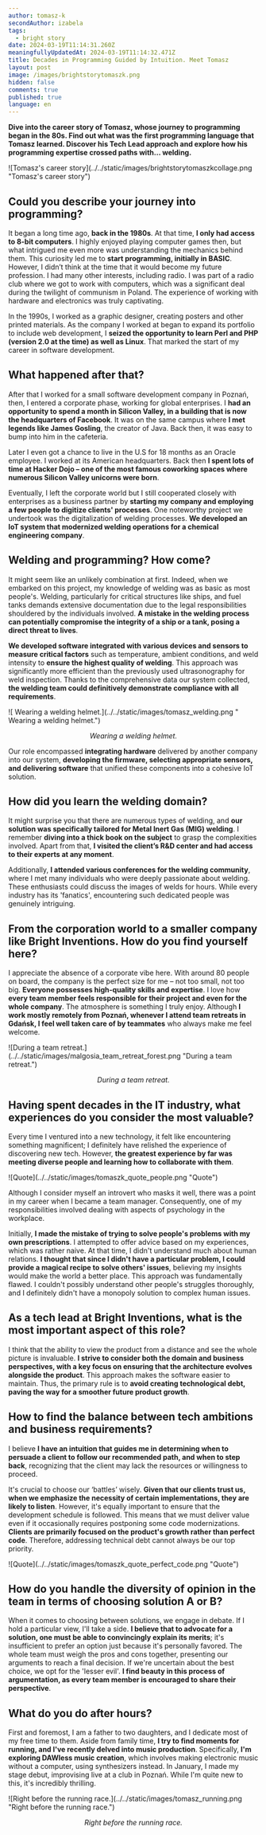 ```yaml
---
author: tomasz-k
secondAuthor: izabela
tags:
  - bright story
date: 2024-03-19T11:14:31.260Z
meaningfullyUpdatedAt: 2024-03-19T11:14:32.471Z
title: Decades in Programming Guided by Intuition. Meet Tomasz
layout: post
image: /images/brightstorytomaszk.png
hidden: false
comments: true
published: true
language: en
---
```

**Dive into the career story of Tomasz, whose journey to programming began in the 80s. Find out what was the first programming language that Tomasz learned. Discover his Tech Lead approach and explore how his programming expertise crossed paths with… welding.**

<div className="image">![Tomasz's career story](../../static/images/brightstorytomaszkcollage.png "Tomasz's career story")</div>

## Could you describe your journey into programming?

It began a long time ago, **back in the 1980s**. At that time, **I only had access to 8-bit computers**. I highly enjoyed playing computer games then, but what intrigued me even more was understanding the mechanics behind them. This curiosity led me to **start programming, initially in BASIC**. However, I didn’t think at the time that it would become my future profession. I had many other interests, including radio. I was part of a radio club where we got to work with computers, which was a significant deal during the twilight of communism in Poland. The experience of working with hardware and electronics was truly captivating.

In the 1990s, I worked as a graphic designer, creating posters and other printed materials. As the company I worked at began to expand its portfolio to include web development, I **seized the opportunity to learn Perl and PHP (version 2.0 at the time) as well as Linux**. That marked the start of my career in software development.

## What happened after that?

After that I worked for a small software development company in Poznań, then, I entered a corporate phase, working for global enterprises. I **had an opportunity to spend a month in Silicon Valley, in a building that is now the headquarters of Facebook**. It was on the same campus where **I met legends like James Gosling**, the creator of Java. Back then, it was easy to bump into him in the cafeteria.

Later I even got a chance to live in the U.S for 18 months as an Oracle employee. I worked at its American headquarters. Back then **I spent lots of time at Hacker Dojo – one of the most famous coworking spaces where numerous Silicon Valley unicorns were born**.

Eventually, I left the corporate world but I still cooperated closely with enterprises as a business partner by **starting my company and employing a few people to digitize clients' processes**. One noteworthy project we undertook was the digitalization of welding processes. **We developed an IoT system that modernized welding operations for a chemical engineering company**.

## Welding and programming? How come?

It might seem like an unlikely combination at first. Indeed, when we embarked on this project, my knowledge of welding was as basic as most people's. Welding, particularly for critical structures like ships, and fuel tanks demands extensive documentation due to the legal responsibilities shouldered by the individuals involved. **A mistake in the welding process can potentially compromise the integrity of a ship or a tank, posing a direct threat to lives**. 

**We developed software integrated with various devices and sensors to measure critical factors** such as temperature, ambient conditions, and weld intensity to **ensure the highest quality of welding**. This approach was significantly more efficient than the previously used ultrasonography for weld inspection. Thanks to the comprehensive data our system collected, **the welding team could definitively demonstrate compliance with all requirements**.

<div className="image">![ Wearing a welding helmet.](../../static/images/tomasz_welding.png " Wearing a welding helmet.")</div>

*<center> Wearing a welding helmet. </center>* 

Our role encompassed **integrating hardware** delivered by another company into our system, **developing the firmware, selecting appropriate sensors, and delivering software** that unified these components into a cohesive IoT solution.

## How did you learn the welding domain?

It might surprise you that there are numerous types of welding, and **our solution was specifically tailored for Metal Inert Gas (MIG) welding**. I remember **diving into a thick book on the subject** to grasp the complexities involved. Apart from that, **I visited the client’s R&D center and had access to their experts at any moment**. 

Additionally, **I attended various conferences for the welding community**, where I met many individuals who were deeply passionate about welding. These enthusiasts could discuss the images of welds for hours. While every industry has its 'fanatics', encountering such dedicated people was genuinely intriguing.

## From the corporation world to a smaller company like Bright Inventions. How do you find yourself here?

I appreciate the absence of a corporate vibe here. With around 80 people on board, the company is the perfect size for me – not too small, not too big. **Everyone possesses high-quality skills and expertise**. I love how **every team member feels responsible for their project and even for the whole company**. The atmosphere is something I truly enjoy. Although **I work mostly remotely from Poznań, whenever I attend team retreats in Gdańsk, I feel well taken care of by teammates** who always make me feel welcome.

<div className="image">![During a team retreat.](../../static/images/malgosia_team_retreat_forest.png "During a team retreat.")</div>

*<center> During a team retreat. </center>* 

## Having spent decades in the IT industry, what experiences do you consider the most valuable?

Every time I ventured into a new technology, it felt like encountering something magnificent; I definitely have relished the experience of discovering new tech. However, **the greatest experience by far was meeting diverse people and learning how to collaborate with them**. 

<div className="image">![Quote](../../static/images/tomaszk_quote_people.png "Quote")</div>

Although I consider myself an introvert who masks it well, there was a point in my career when I became a team manager. Consequently, one of my responsibilities involved dealing with aspects of psychology in the workplace.

Initially, **I made the mistake of trying to solve people's problems with my own prescriptions**. I attempted to offer advice based on my experiences, which was rather naive. At that time, I didn't understand much about human relations. **I thought that since I didn't have a particular problem, I could provide a magical recipe to solve others' issues**, believing my insights would make the world a better place. This approach was fundamentally flawed. I couldn't possibly understand other people's struggles thoroughly, and I definitely didn't have a monopoly solution to complex human issues.

## As a tech lead at Bright Inventions, what is the most important aspect of this role?

I think that the ability to view the product from a distance and see the whole picture is invaluable. **I strive to consider both the domain and business perspectives, with a key focus on ensuring that the architecture evolves alongside the product**. This approach makes the software easier to maintain. Thus, the primary rule is to **avoid creating technological debt, paving the way for a smoother future product growth**.

## How to find the balance between tech ambitions and business requirements?

I believe **I have an intuition that guides me in determining when to persuade a client to follow our recommended path, and when to step back**, recognizing that the client may lack the resources or willingness to proceed. 

It's crucial to choose our ‘battles’ wisely. **Given that our clients trust us, when we emphasize the necessity of certain implementations, they are likely to listen**. However, it's equally important to ensure that the development schedule is followed. This means that we must deliver value even if it occasionally requires postponing some code modernizations. **Clients are primarily focused on the product's growth rather than perfect code**. Therefore, addressing technical debt cannot always be our top priority.

<div className="image">![Quote](../../static/images/tomaszk_quote_perfect_code.png "Quote")</div>

## How do you handle the diversity of opinion in the team in terms of choosing solution A or B?

When it comes to choosing between solutions, we engage in debate. If I hold a particular view, I'll take a side. **I believe that to advocate for a solution, one must be able to convincingly explain its merits**; it's insufficient to prefer an option just because it's personally favored. The whole team must weigh the pros and cons together, presenting our arguments to reach a final decision. If we're uncertain about the best choice, we opt for the 'lesser evil'. **I find beauty in this process of argumentation, as every team member is encouraged to share their perspective**.

## What do you do after hours?

First and foremost, I am a father to two daughters, and I dedicate most of my free time to them. Aside from family time, **I try to find moments for running, and I've recently delved into music production**. Specifically, **I'm exploring DAWless music creation**, which involves making electronic music without a computer, using synthesizers instead. In January, I made my stage debut, improvising live at a club in Poznań. While I'm quite new to this, it's incredibly thrilling.

<div className="image">![Right before the running race.](../../static/images/tomasz_running.png "Right before the running race.")</div>

*<center> Right before the running race. </center>*
